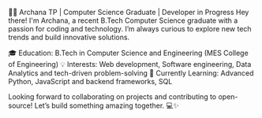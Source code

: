 👩‍💻 Archana TP | Computer Science Graduate | Developer in Progress
Hey there! I'm Archana, a recent B.Tech Computer Science graduate with a passion for coding and technology. I’m always curious to explore new tech trends and build innovative solutions.

🎓 Education: B.Tech in Computer Science and Engineering (MES College of Engineering)
💡 Interests: Web development, Software engineering, Data Analytics and tech-driven problem-solving
🌱 Currently Learning: Advanced Python, JavaScript and backend frameworks, SQL


Looking forward to collaborating on projects and contributing to open-source! Let’s build something amazing together. 💻✨

